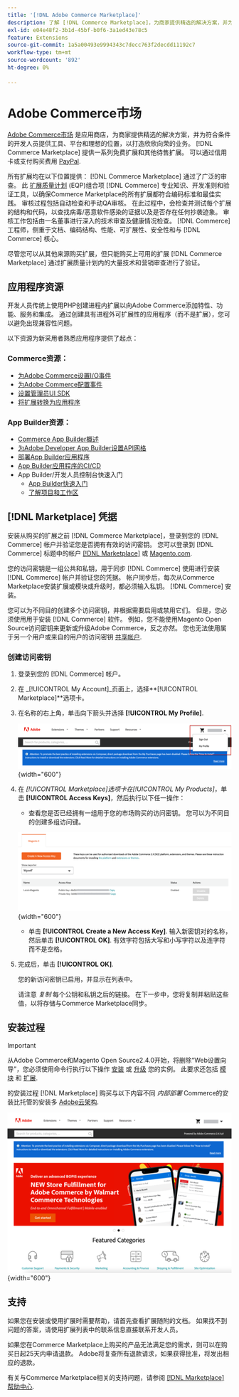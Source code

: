 ```yaml
---
title: '[!DNL Adobe Commerce Marketplace]'
description: 了解 [!DNL Commerce Marketplace]，为商家提供精选的解决方案，并为符合条件的开发人员提供工具、平台和首选位置，以打造欣欣向荣的业务。
exl-id: e04e48f2-3b1d-45bf-b0f6-3a1ed43e78c5
feature: Extensions
source-git-commit: 1a5a00493e9994343c7decc763f2decdd11192c7
workflow-type: tm+mt
source-wordcount: '892'
ht-degree: 0%

---
```


# Adobe Commerce市场

[Adobe Commerce市场][1] 是应用商店，为商家提供精选的解决方案，并为符合条件的开发人员提供工具、平台和理想的位置，以打造欣欣向荣的业务。 [!DNL Commerce Marketplace] 提供一系列免费扩展和其他待售扩展。 可以通过信用卡或支付购买费用 [PayPal][2].

所有扩展均在以下位置提供： [!DNL Commerce Marketplace] 通过了广泛的审查。 此 [扩展质量计划][3] (EQP)组合项 [!DNL Commerce] 专业知识、开发准则和验证工具，以确保Commerce Marketplace的所有扩展都符合编码标准和最佳实践。 审核过程包括自动检查和手动QA审核。 在此过程中，会检查并测试每个扩展的结构和代码，以查找病毒/恶意软件感染的证据以及是否存在任何抄袭迹象。 审核工作包括由一名董事进行深入的技术审查及健康情况检查。 [!DNL Commerce] 工程师，侧重于文档、编码结构、性能、可扩展性、安全性和与 [!DNL Commerce] 核心。

尽管您可以从其他来源购买扩展，但只能购买上可用的扩展 [!DNL Commerce Marketplace] 通过扩展质量计划内的大量技术和营销审查进行了验证。

## 应用程序资源

开发人员传统上使用PHP创建进程内扩展以向Adobe Commerce添加特性、功能、服务和集成。 通过创建具有进程外可扩展性的应用程序（而不是扩展），您可以避免出现兼容性问题。

以下资源为新采用者熟悉应用程序提供了起点：

### Commerce资源：

- [为Adobe Commerce设置I/O事件](https://developer.adobe.com/commerce/extensibility/events/)
- [为Adobe Commerce配置事件](https://developer.adobe.com/commerce/extensibility/events/configure-commerce/)
- [设置管理员UI SDK](https://developer.adobe.com/commerce/extensibility/admin-ui-sdk/)
- [将扩展转换为应用程序](https://developer.adobe.com/commerce/extensibility/app-development/#how-do-i-port-an-extension-into-an-app)

### App Builder资源：

- [Commerce App Builder概述](https://developer.adobe.com/commerce/extensibility/app-development/)
- [为Adobe Developer App Builder设置API网格](https://developer.adobe.com/graphql-mesh-gateway/gateway/getting-started/)
- [部署App Builder应用程序](https://developer.adobe.com/app-builder/docs/guides/deployment/)
- [App Builder应用程序的CI/CD](https://developer.adobe.com/app-builder/docs/guides/deployment/ci_cd_for_firefly_apps/)
- App Builder/开发人员控制台快速入门
   - [App Builder快速入门](https://developer.adobe.com/app-builder/docs/getting_started/)
   - [了解项目和工作区](https://developer.adobe.com/app-builder/docs/resources/videos/exploring/projects-and-workspaces/)

## [!DNL Marketplace] 凭据

安装从购买的扩展之前 [!DNL Commerce Marketplace]，登录到您的 [!DNL Commerce] 帐户并验证您是否拥有有效的访问密钥。 您可以登录到 [!DNL Commerce] 标题中的帐户 [[!DNL Marketplace]][1] 或 [Magento.com][6].

您的访问密钥是一组公共和私钥，用于同步 [!DNL Commerce] 使用进行安装 [!DNL Commerce] 帐户并验证您的凭据。 帐户同步后，每次从Commerce Marketplace安装扩展或模块或升级时，都必须输入私钥。 [!DNL Commerce] 安装。

您可以为不同目的创建多个访问密钥，并根据需要启用或禁用它们。 但是，您必须使用用于安装 [!DNL Commerce] 软件。 例如，您不能使用Magento Open Source访问密钥来更新或升级Adobe Commerce，反之亦然。 您也无法使用属于另一个用户或来自的用户的访问密钥 [共享帐户](commerce-account-share.md).

### 创建访问密钥

1. 登录到您的 [!DNL Commerce] 帐户。

1. 在 _[!UICONTROL My Account]_页面上，选择&#x200B;**[!UICONTROL Marketplace]**选项卡。

1. 在名称的右上角，单击向下箭头并选择 **[!UICONTROL My Profile]**.

   ![您的 [!DNL Marketplace] 个人资料](./assets/marketplace-profile.png){width="600"}

1. 在 _[!UICONTROL Marketplace]_选项卡在_[!UICONTROL My Products]_，单击 **[!UICONTROL Access Keys]**，然后执行以下任一操作：

   - 查看您是否已经拥有一组用于您的市场购买的访问密钥。 您可以为不同目的创建多组访问键。

   ![访问密钥](./assets/access-keys.png){width="600"}

   - 单击 **[!UICONTROL Create a New Access Key]**. 输入新密钥对的名称，然后单击 **[!UICONTROL OK]**. 有效字符包括大写和小写字符以及连字符而不是空格。

1. 完成后，单击 **[!UICONTROL OK]**.

   您的新访问密钥已启用，并显示在列表中。

   请注意 _复制_ 每个公钥和私钥之后的链接。 在下一步中，您将复制并粘贴这些值，以将存储与Commerce Marketplace同步。

## 安装过程

>[!IMPORTANT]
>
>从Adobe Commerce和Magento Open Source2.4.0开始，将删除“Web设置向导”，您必须使用命令行执行以下操作 [安装](https://experienceleague.adobe.com/docs/commerce-operations/installation-guide/advanced.html) 或 [升级](https://experienceleague.adobe.com/docs/commerce-operations/upgrade-guide/implementation/perform-upgrade.html) 您的实例。 此要求还包括 [模块](https://experienceleague.adobe.com/docs/commerce-operations/upgrade-guide/modules/upgrade.html) 和 [扩展](https://experienceleague.adobe.com/docs/commerce-operations/installation-guide/tutorials/extensions.html).

的安装过程 [!DNL Marketplace] 购买与以下内容不同 _内部部署_ Commerce的安装比托管的安装多 [Adobe云架构][4].

![Commerce Marketplace](./assets/marketplace.png){width="600"}

## 支持

如果您在安装或使用扩展时需要帮助，请首先查看扩展随附的文档。 如果找不到问题的答案，请使用扩展列表中的联系信息直接联系开发人员。

如果您在Commerce Marketplace上购买的产品无法满足您的需求，则可以在购买日起25天内申请退款。 Adobe将复查所有退款请求，如果获得批准，将发出相应的退款。

有关与Commerce Marketplace相关的支持问题，请参阅 [[!DNL Marketplace] 帮助中心][5].

[1]: https://marketplace.magento.com/
[2]: https://www.paypal.com/us/home
[3]: https://developer.adobe.com/commerce/marketplace/guides/sellers/extension-quality-program/
[4]: https://www.adobe.com/commerce/magento/enterprise.html
[5]: https://marketplacesupport.magento.com/hc/en-us
[6]: https://business.adobe.com/products/magento/magento-commerce.html
